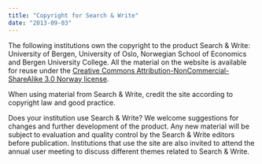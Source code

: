 ```yaml
---
title: "Copyright for Search & Write"
date: "2013-09-03"
---
```


The following institutions own the copyright to the product Search & Write: University of Bergen, University of Oslo, Norwegian School of Economics and Bergen University College. All the material on the website is available for reuse under the [Creative Commons Attribution-NonCommercial-ShareAlike 3.0 Norway license](http://creativecommons.org/licenses/by-sa/3.0/no/deed.en "CC-BY-NC-SA (no)").

When using material from Search & Write, credit the site according to copyright law and good practice.

Does your institution use Search & Write? We welcome suggestions for changes and further development of the product. Any new material will be subject to evaluation and quality control by the Search & Write editors before publication. Institutions that use the site are also invited to attend the annual user meeting to discuss different themes related to Search & Write.
